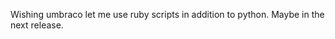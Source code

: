 <!--
id: 332857941
link: http://kevinisom.info/post/332857941/wishing-umbraco-let-me-use-ruby-scripts-in
slug: wishing-umbraco-let-me-use-ruby-scripts-in
date: Thu Jan 14 2010 10:01:28 GMT+1300 (NZDT)
raw: {"blog_name":"kevinisom","id":332857941,"post_url":"http://kevinisom.info/post/332857941/wishing-umbraco-let-me-use-ruby-scripts-in","slug":"wishing-umbraco-let-me-use-ruby-scripts-in","type":"text","date":"2010-01-13 21:01:28 GMT","timestamp":1263416488,"state":"published","format":"html","reblog_key":"ENTO0vKx","tags":[],"short_url":"http://tmblr.co/Zw68YyJrm9L","highlighted":[],"feed_item":"http://twitter.com/kev_nz/statuses/7720465352","from_feed_id":"650289","note_count":0,"title":null,"body":"<p>Wishing umbraco let me use ruby scripts in addition to python. Maybe in the next release.</p>"}
publish: 2010-01-014
tags: 
title: null
-->


Wishing umbraco let me use ruby scripts in addition to python. Maybe in
the next release.


